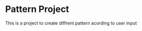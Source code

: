 <h1>Pattern Project</h1>

<p>This is a project to create diffrent pattern acording to user input</p>

